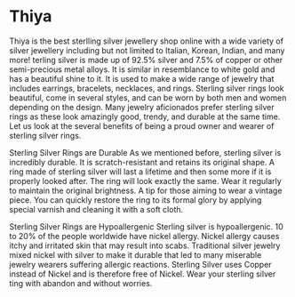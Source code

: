 # Thiya
Thiya is the best sterlling silver jewellery shop online with a wide variety of silver jewellery including but not limited to Italian, Korean, Indian, and many more!
terling silver is made up of 92.5% silver and 7.5% of copper or other semi-precious metal alloys. It is similar in resemblance to white gold and has a beautiful shine to it. It is used to make a wide range of jewelry that includes earrings, bracelets, necklaces, and rings. Sterling silver rings look beautiful, come in several styles, and can be worn by both men and women depending on the design. Many jewelry aficionados prefer sterling silver rings as these look amazingly good, trendy, and durable at the same time. Let us look at the several benefits of being a proud owner and wearer of sterling silver rings.

Sterling Silver Rings are Durable
As we mentioned before, sterling silver is incredibly durable. It is scratch-resistant and retains its original shape. A ring made of sterling silver will last a lifetime and then some more if it is properly looked after. The ring will look exactly the same. Wear it regularly to maintain the original brightness. A tip for those aiming to wear a vintage piece.  You can quickly restore the ring to its formal glory by applying special varnish and cleaning it with a soft cloth.

Sterling Silver Rings are Hypoallergenic
Sterling silver is hypoallergenic. 10 to 20% of the people worldwide have nickel allergy. Nickel allergy causes itchy and irritated skin that may result into scabs. Traditional silver jewelry mixed nickel with silver to make it durable that led to many miserable jewelry wearers suffering allergic reactions. Sterling Silver uses Copper instead of Nickel and is therefore free of Nickel. Wear your sterling silver ting with abandon and without worries.



